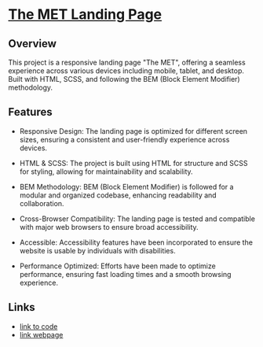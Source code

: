 # [The MET Landing Page](https://srtrace.github.io/met-landing/)

## Overview

This project is a responsive landing page "The MET", offering a seamless experience across various devices including mobile, tablet, and desktop. Built with HTML, SCSS, and following the BEM (Block Element Modifier) methodology.

## Features

- Responsive Design: The landing page is optimized for different screen sizes, ensuring a consistent and user-friendly experience across devices.

- HTML & SCSS: The project is built using HTML for structure and SCSS for styling, allowing for maintainability and scalability.

- BEM Methodology: BEM (Block Element Modifier) is followed for a modular and organized codebase, enhancing readability and collaboration.

- Cross-Browser Compatibility: The landing page is tested and compatible with major web browsers to ensure broad accessibility.

- Accessible: Accessibility features have been incorporated to ensure the website is usable by individuals with disabilities.

- Performance Optimized: Efforts have been made to optimize performance, ensuring fast loading times and a smooth browsing experience.

## Links

- [link to code](https://github.com/SrTrace/met-landing)
- [link webpage](https://srtrace.github.io/met-landing/)

